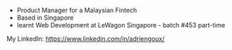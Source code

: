 - Product Manager for a Malaysian Fintech
- Based in Singapore 
- learnt Web Development at LeWagon Singapore - batch #453 part-time

My LinkedIn: https://www.linkedin.com/in/adriengoux/ 

<!--
